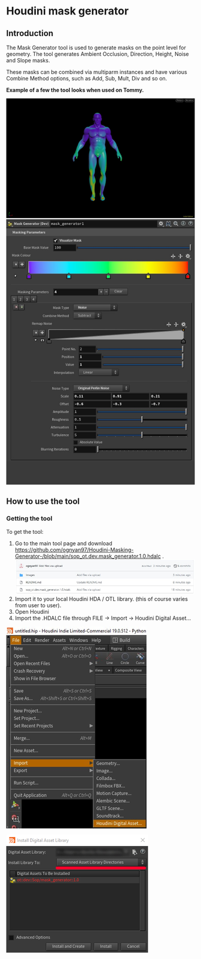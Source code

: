 # **Houdini mask generator**

## Introduction
The Mask Generator tool is used to generate masks on the point level for geometry.
The tool generates Ambient Occlusion, Direction, Height, Noise and Slope masks.

These masks can be combined via multiparm instances and have various Combine Method options, such as Add, Sub, Mult, Div and so on.

**Example of a few the tool looks when used on Tommy.**

![](Images/mask_demo.jpg)
![](Images/params.jpg)

## **How to use the tool** 

### **Getting the tool**

To get the tool:
1. Go to the main tool page and download https://github.com/ognyan97/Houdini-Masking-Generator-/blob/main/sop_ot.dev.mask_generator.1.0.hdalc . 
![](images/how_to.jpg)
2. Import it to your local Houdini HDA / OTL library. (this of course varies from user to user).
3. Open Houdini
4. Import the .HDALC file through FILE -> Import -> Houdini Digital Asset...

![](Images/import.jpg)

![](Images/install.jpg)
